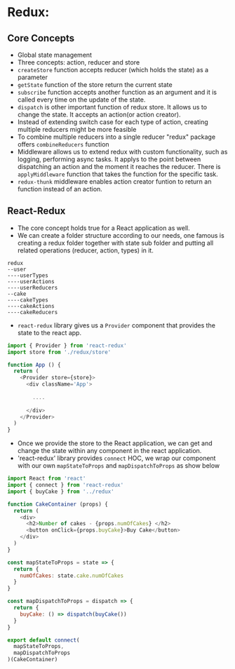 # Redux:

## Core Concepts

- Global state management
- Three concepts: action, reducer and store
- `createStore` function accepts reducer (which holds the state) as a parameter
- `getState` function of the store return the current state
- `subscribe` function accepts another function as an argument and it is called every time on the update of the state.
- `dispatch` is other important function of redux store. It allows us to change the state. It accepts an action(or action creator).
- Instead of extending switch case for each type of action, creating multiple reducers might be more feasible
- To combine multiple reducers into a single reducer "redux" package offers `combineReducers` function
- Middleware allows us to extend redux with custom functionality, such as logging, performing async tasks. It applys to the point between dispatching an action and the moment it reaches the reducer. There is `applyMiddleware` function that takes the function for the specific task.
- `redux-thunk` middleware enables action creator funtion to return an function instead of an action.


## React-Redux

- The core concept holds true for a React application as well.
- We can create a folder structure according to our needs, one famous is creating a redux folder together with state sub folder and putting all related operations (reducer, action, types) in it.

```
redux
--user
----userTypes
----userActions
----userReducers
--cake
----cakeTypes
----cakeActions
----cakeReducers
```

- `react-redux` library gives us a `Provider` component that provides the state to the react app.

```javascript
import { Provider } from 'react-redux'
import store from './redux/store'

function App () {
  return (
    <Provider store={store}>
      <div className='App'>
      
        ....
        
      </div>
    </Provider>
  )
}
```
- Once we provide the store to the React application, we can get and change the state within any component in the react application.
- 'react-redux' library provides `connect` HOC, we wrap our component with our own `mapStateToProps` and `mapDispatchToProps` as show below
```javascript
import React from 'react'
import { connect } from 'react-redux'
import { buyCake } from '../redux'

function CakeContainer (props) {
  return (
    <div>
      <h2>Number of cakes - {props.numOfCakes} </h2>
      <button onClick={props.buyCake}>Buy Cake</button>
    </div>
  )
}

const mapStateToProps = state => {
  return {
    numOfCakes: state.cake.numOfCakes
  }
}

const mapDispatchToProps = dispatch => {
  return {
    buyCake: () => dispatch(buyCake())
  }
}

export default connect(
  mapStateToProps,
  mapDispatchToProps
)(CakeContainer)
```



